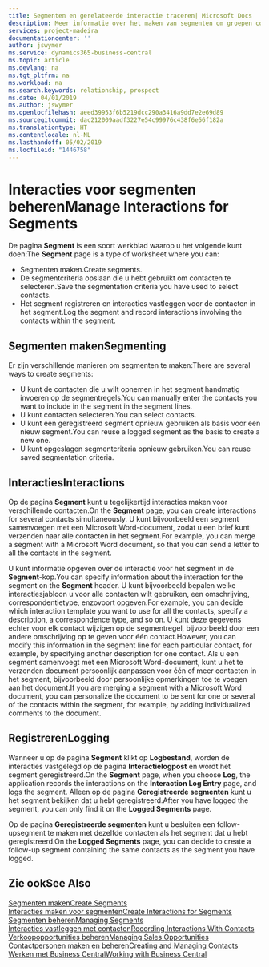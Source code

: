 ```yaml
---
title: Segmenten en gerelateerde interactie traceren| Microsoft Docs
description: Meer informatie over het maken van segmenten om groepen contacten te definiëren en interacties op te geven voor segmenten.
services: project-madeira
documentationcenter: ''
author: jswymer
ms.service: dynamics365-business-central
ms.topic: article
ms.devlang: na
ms.tgt_pltfrm: na
ms.workload: na
ms.search.keywords: relationship, prospect
ms.date: 04/01/2019
ms.author: jswymer
ms.openlocfilehash: aeed39953f6b5219dcc290a3416a9dd7e2e69d89
ms.sourcegitcommit: dac212009aadf3227e54c99976c438f6e56f182a
ms.translationtype: HT
ms.contentlocale: nl-NL
ms.lasthandoff: 05/02/2019
ms.locfileid: "1446758"
---
```

# <a name="manage-interactions-for-segments"></a><span data-ttu-id="a735e-103">Interacties voor segmenten beheren</span><span class="sxs-lookup"><span data-stu-id="a735e-103">Manage Interactions for Segments</span></span>
<span data-ttu-id="a735e-104">De pagina **Segment** is een soort werkblad waarop u het volgende kunt doen:</span><span class="sxs-lookup"><span data-stu-id="a735e-104">The **Segment** page is a type of worksheet where you can:</span></span>

* <span data-ttu-id="a735e-105">Segmenten maken.</span><span class="sxs-lookup"><span data-stu-id="a735e-105">Create segments.</span></span>
* <span data-ttu-id="a735e-106">De segmentcriteria opslaan die u hebt gebruikt om contacten te selecteren.</span><span class="sxs-lookup"><span data-stu-id="a735e-106">Save the segmentation criteria you have used to select contacts.</span></span>
* <span data-ttu-id="a735e-107">Het segment registreren en interacties vastleggen voor de contacten in het segment.</span><span class="sxs-lookup"><span data-stu-id="a735e-107">Log the segment and record interactions involving the contacts within the segment.</span></span>

## <a name="segmenting"></a><span data-ttu-id="a735e-108">Segmenten maken</span><span class="sxs-lookup"><span data-stu-id="a735e-108">Segmenting</span></span>
<span data-ttu-id="a735e-109">Er zijn verschillende manieren om segmenten te maken:</span><span class="sxs-lookup"><span data-stu-id="a735e-109">There are several ways to create segments:</span></span>

* <span data-ttu-id="a735e-110">U kunt de contacten die u wilt opnemen in het segment handmatig invoeren op de segmentregels.</span><span class="sxs-lookup"><span data-stu-id="a735e-110">You can manually enter the contacts you want to include in the segment in the segment lines.</span></span>
* <span data-ttu-id="a735e-111">U kunt contacten selecteren.</span><span class="sxs-lookup"><span data-stu-id="a735e-111">You can select contacts.</span></span>
* <span data-ttu-id="a735e-112">U kunt een geregistreerd segment opnieuw gebruiken als basis voor een nieuw segment.</span><span class="sxs-lookup"><span data-stu-id="a735e-112">You can reuse a logged segment as the basis to create a new one.</span></span>
* <span data-ttu-id="a735e-113">U kunt opgeslagen segmentcriteria opnieuw gebruiken.</span><span class="sxs-lookup"><span data-stu-id="a735e-113">You can reuse saved segmentation criteria.</span></span>

## <a name="interactions"></a><span data-ttu-id="a735e-114">Interacties</span><span class="sxs-lookup"><span data-stu-id="a735e-114">Interactions</span></span>
<span data-ttu-id="a735e-115">Op de pagina **Segment** kunt u tegelijkertijd interacties maken voor verschillende contacten.</span><span class="sxs-lookup"><span data-stu-id="a735e-115">On the **Segment** page, you can create interactions for several contacts simultaneously.</span></span> <span data-ttu-id="a735e-116">U kunt bijvoorbeeld een segment samenvoegen met een Microsoft Word-document, zodat u een brief kunt verzenden naar alle contacten in het segment.</span><span class="sxs-lookup"><span data-stu-id="a735e-116">For example, you can merge a segment with a Microsoft Word document, so that you can send a letter to all the contacts in the segment.</span></span>

<span data-ttu-id="a735e-117">U kunt informatie opgeven over de interactie voor het segment in de **Segment**-kop.</span><span class="sxs-lookup"><span data-stu-id="a735e-117">You can specify information about the interaction for the segment on the **Segment** header.</span></span> <span data-ttu-id="a735e-118">U kunt bijvoorbeeld bepalen welke interactiesjabloon u voor alle contacten wilt gebruiken, een omschrijving, correspondentietype, enzovoort opgeven.</span><span class="sxs-lookup"><span data-stu-id="a735e-118">For example, you can decide which interaction template you want to use for all the contacts, specify a description, a correspondence type, and so on.</span></span> <span data-ttu-id="a735e-119">U kunt deze gegevens echter voor elk contact wijzigen op de segmentregel, bijvoorbeeld door een andere omschrijving op te geven voor één contact.</span><span class="sxs-lookup"><span data-stu-id="a735e-119">However, you can modify this information in the segment line for each particular contact, for example, by specifying another description for one contact.</span></span> <span data-ttu-id="a735e-120">Als u een segment samenvoegt met een Microsoft Word-document, kunt u het te verzenden document persoonlijk aanpassen voor één of meer contacten in het segment, bijvoorbeeld door persoonlijke opmerkingen toe te voegen aan het document.</span><span class="sxs-lookup"><span data-stu-id="a735e-120">If you are merging a segment with a Microsoft Word document, you can personalize the document to be sent for one or several of the contacts within the segment, for example, by adding individualized comments to the document.</span></span>

## <a name="logging"></a><span data-ttu-id="a735e-121">Registreren</span><span class="sxs-lookup"><span data-stu-id="a735e-121">Logging</span></span>
<span data-ttu-id="a735e-122">Wanneer u op de pagina **Segment** klikt op **Logbestand**, worden de interacties vastgelegd op de pagina **Interactielogpost** en wordt het segment geregistreerd.</span><span class="sxs-lookup"><span data-stu-id="a735e-122">On the **Segment** page, when you choose **Log**, the application records the interactions on the **Interaction Log Entry** page, and logs the segment.</span></span> <span data-ttu-id="a735e-123">Alleen op de pagina **Geregistreerde segmenten** kunt u het segment bekijken dat u hebt geregistreerd.</span><span class="sxs-lookup"><span data-stu-id="a735e-123">After you have logged the segment, you can only find it on the **Logged Segments** page.</span></span>

<span data-ttu-id="a735e-124">Op de pagina **Geregistreerde segmenten** kunt u besluiten een follow-upsegment te maken met dezelfde contacten als het segment dat u hebt geregistreerd.</span><span class="sxs-lookup"><span data-stu-id="a735e-124">On the **Logged Segments** page, you can decide to create a follow-up segment containing the same contacts as the segment you have logged.</span></span>

## <a name="see-also"></a><span data-ttu-id="a735e-125">Zie ook</span><span class="sxs-lookup"><span data-stu-id="a735e-125">See Also</span></span>
[<span data-ttu-id="a735e-126">Segmenten maken</span><span class="sxs-lookup"><span data-stu-id="a735e-126">Create Segments</span></span>](marketing-how-create-segment.md)  
[<span data-ttu-id="a735e-127">Interacties maken voor segmenten</span><span class="sxs-lookup"><span data-stu-id="a735e-127">Create Interactions for Segments</span></span>](marketing-how-create-interactions.md)  
[<span data-ttu-id="a735e-128">Segmenten beheren</span><span class="sxs-lookup"><span data-stu-id="a735e-128">Managing Segments</span></span>](marketing-segments.md)  
[<span data-ttu-id="a735e-129">Interacties vastleggen met contacten</span><span class="sxs-lookup"><span data-stu-id="a735e-129">Recording Interactions With Contacts</span></span>](marketing-interactions.md)  
[<span data-ttu-id="a735e-130">Verkoopopportunities beheren</span><span class="sxs-lookup"><span data-stu-id="a735e-130">Managing Sales Opportunities</span></span>](marketing-manage-sales-opportunities.md)  
[<span data-ttu-id="a735e-131">Contactpersonen maken en beheren</span><span class="sxs-lookup"><span data-stu-id="a735e-131">Creating and Managing Contacts</span></span>](marketing-contacts.md)  
[<span data-ttu-id="a735e-132">Werken met Business Central</span><span class="sxs-lookup"><span data-stu-id="a735e-132">Working with Business Central</span></span>](ui-work-product.md)
